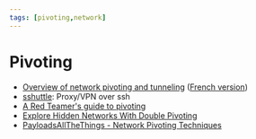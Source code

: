 ```yaml
---
tags: [pivoting,network]
---
```

# Pivoting

- [Overview of network pivoting and tunneling](https://blog.raw.pm/en/state-of-the-art-of-network-pivoting-in-2019/) ([French version](https://orangecyberdefense.com/fr/insights/blog/ethical_hacking/etat-de-lart-du-pivoting-reseau-en-2019/))
- [sshuttle](https://github.com/sshuttle/sshuttle): Proxy/VPN over ssh
- [A Red Teamer's guide to pivoting](https://artkond.com/2017/03/23/pivoting-guide/)
- [Explore Hidden Networks With Double Pivoting](https://pentest.blog/explore-hidden-networks-with-double-pivoting/)
- [PayloadsAllTheThings - Network Pivoting Techniques](https://github.com/swisskyrepo/PayloadsAllTheThings/blob/master/Methodology%20and%20Resources/Network%20Pivoting%20Techniques.md)
